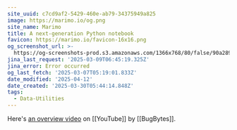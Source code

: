 ```yaml
---
site_uuid: c7cd9af2-5429-460e-ab79-34375949a825
image: https://marimo.io/og.png
site_name: Marimo
title: A next-generation Python notebook
favicon: https://marimo.io/favicon-16x16.png
og_screenshot_url: >-
  https://og-screenshots-prod.s3.amazonaws.com/1366x768/80/false/90a2899db32d4d92e654163dd0e81572bdfddd9d27666401f93cabd68e6ba5a0.jpeg
jina_last_request: '2025-03-09T06:45:19.325Z'
jina_error: Error occurred
og_last_fetch: '2025-03-07T05:19:01.833Z'
date_modified: '2025-04-12'
date_created: '2025-03-30T05:44:14.848Z'
tags:
  - Data-Utilities
---
```












Here's [an overview video](https://youtu.be/XoArtLKPJ2I?si=V3yg6PM34tgr3JUF) on [[YouTube]] by [[BugBytes]].



